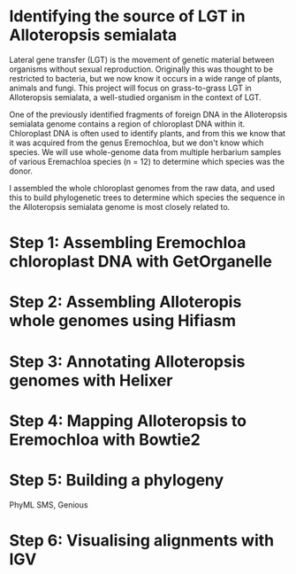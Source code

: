 # Identifying the source of LGT in Alloteropsis semialata

Lateral gene transfer (LGT) is the movement of genetic material between organisms without sexual reproduction. Originally this was thought to be restricted to bacteria, but we now know it occurs in a wide range of plants, animals and fungi. This project will focus on grass-to-grass LGT in Alloteropsis semialata, a well-studied organism in the context of LGT.

One of the previously identified fragments of foreign DNA in the Alloteropsis semialata genome contains a region of chloroplast DNA within it. Chloroplast DNA is often used to identify plants, and from this  we know that it was acquired from the genus Eremochloa, but we don't know which species. We will use whole-genome data from multiple herbarium samples of various Eremachloa species (n = 12) to determine which species was the donor. 

I assembled the whole chloroplast genomes from the raw data, and used this to build phylogenetic trees to determine which species the sequence in the Alloteropsis semialata genome is most closely related to.

# Step 1: Assembling Eremochloa chloroplast DNA with GetOrganelle

# Step 2: Assembling Alloteropis whole genomes using Hifiasm

# Step 3: Annotating Alloteropsis genomes with Helixer

# Step 4: Mapping Alloteropsis to Eremochloa with Bowtie2

# Step 5: Building a phylogeny

PhyML SMS, Genious

# Step 6: Visualising alignments with IGV
